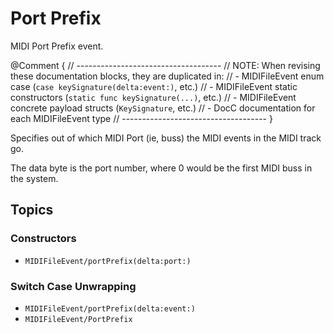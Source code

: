 # Port Prefix

MIDI Port Prefix event.

@Comment {
    // ------------------------------------
    // NOTE: When revising these documentation blocks, they are duplicated in:
    //   - MIDIFileEvent enum case (`case keySignature(delta:event:)`, etc.)
    //   - MIDIFileEvent static constructors (`static func keySignature(...)`, etc.)
    //   - MIDIFileEvent concrete payload structs (`KeySignature`, etc.)
    //   - DocC documentation for each MIDIFileEvent type
    // ------------------------------------
}

Specifies out of which MIDI Port (ie, buss) the MIDI events in the MIDI track go.

The data byte is the port number, where 0 would be the first MIDI buss in the system.

## Topics

### Constructors

- ``MIDIFileEvent/portPrefix(delta:port:)``

### Switch Case Unwrapping

- ``MIDIFileEvent/portPrefix(delta:event:)``
- ``MIDIFileEvent/PortPrefix``
